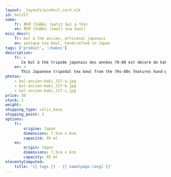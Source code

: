 ```yaml
---
layout: _layouts/product_card.njk
id: bolJ17
name:
    fr: 茶杯 CháBēi (petit bol à thé) 
    en: 茶杯 CháBēi (small tea bowl)
mini_descr:
    fr: bol à thé ancien, artisanal japonais
    en: antique tea bowl, handcrafted in Japan
tags: ['produit', 'chabei']
description: 
    fr: >
       Ce bol à thé tripode japonais des années 70-80 est décoré de kakis peints à la main, symboles de chance et d’abondance. Un motif à l’intérieur fait écho aux dessins extérieurs.<!--more--> Avec sa forme arrondie et généreuse, il dégage chaleur et convivialité, parfait pour un moment de thé paisible et harmonieux.
    en: >
       This Japanese tripodal tea bowl from the 70s-80s features hand-painted persimmons, symbols of luck and abundance. An interior motif echoes the exterior design.<!--more--> With its rounded and generous shape, it radiates warmth and conviviality, making it perfect for a peaceful and harmonious tea moment.
photos:
    - bol-ancien-kaki_J17-a.jpg
    - bol-ancien-kaki_J17-b.jpg
    - bol-ancien-kaki_J17-c.jpg
price: 50
stock: 1
weight:  
shipping_type: colis_base
shipping_point: 3
options:
    fr:
        origine: Japon
        dimensions: 7,5cm x 6cm
        capacité: 95 ml
    en:
        origin: Japon
        dimensions: 7,5cm x 6cm
        capacity: 95 ml
eleventyComputed:
    title: '{{ tags }} - {{ name[page.lang] }}'
---
```

